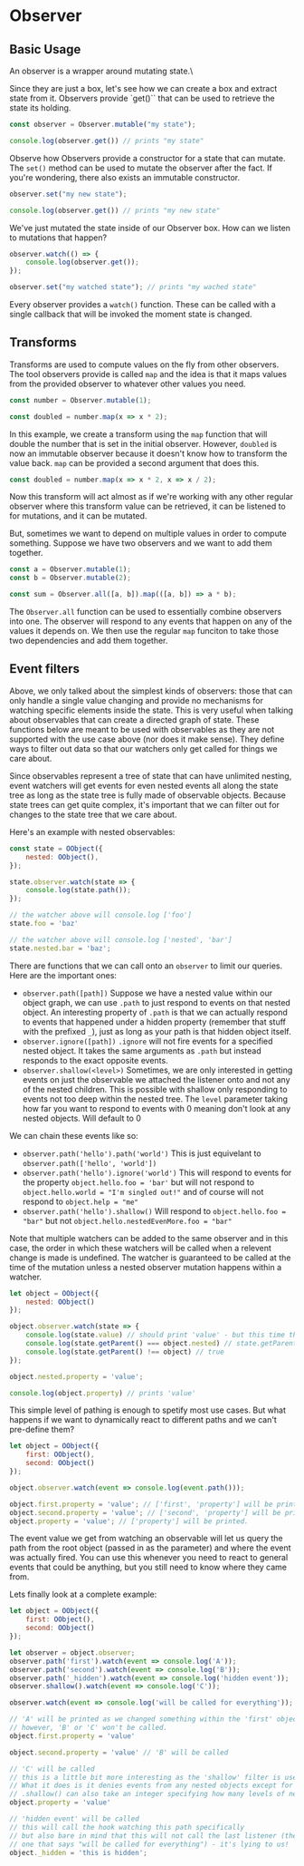 # Observer

## Basic Usage

An observer is a wrapper around mutating state.\

Since they are just a box, let's see how we can create a box and extract state from it. Observers provide `get()`` that can be used to retrieve the state its holding.

```js
const observer = Observer.mutable("my state");

console.log(observer.get()) // prints "my state"
```

Observe how Observers provide a constructor for a state that can mutate. The `set()` method can be used to mutate the observer after the fact. If you're wondering, there also exists an immutable constructor.

```js
observer.set("my new state");

console.log(observer.get()) // prints "my new state"
```

We've just mutated the state inside of our Observer box. How can we listen to mutations that happen?

```js
observer.watch(() => {
    console.log(observer.get());
});

observer.set("my watched state"); // prints "my wached state"
```

Every observer provides a `watch()` function. These can be called with a single callback that will be invoked the moment state is changed.

## Transforms
Transforms are used to compute values on the fly from other observers. The tool observers provide is called `map` and the idea is that it maps values from the provided observer to whatever other values you need.

```js
const number = Observer.mutable(1);

const doubled = number.map(x => x * 2);
```

In this example, we create a transform using the `map` function that will double the number that is set in the initial observer. However, `doubled` is now an immutable observer because it doesn't know how to transform the value back. `map` can be provided a second argument that does this.

```js
const doubled = number.map(x => x * 2, x => x / 2);
```
Now this transform will act almost as if we're working with any other regular observer where this transform value can be retrieved, it can be listened to for mutations, and it can be mutated.

But, sometimes we want to depend on multiple values in order to compute something. Suppose we have two observers and we want to add them together.

```js
const a = Observer.mutable(1);
const b = Observer.mutable(2);

const sum = Observer.all([a, b]).map(([a, b]) => a * b);
```

The `Observer.all` function can be used to essentially combine observers into one. The observer will respond to any events that happen on any of the values it depends on. We then use the regular `map` funciton to take those two dependencies and add them together.

## Event filters

Above, we only talked about the simplest kinds of observers: those that can only handle a single value changing and provide no mechanisms for watching specific elements inside the state. This is very useful when talking about observables that can create a directed graph of state. These functions below are meant to be used with observables as they are not supported with the use case above (nor does it make sense). They define ways to filter out data so that our watchers only get called for things we care about.

Since observables represent a tree of state that can have unlimited nesting, event watchers will get events for even nested events all along the state tree as long as the state tree is fully made of observable objects. Because state trees can get quite complex, it's important that we can filter out for changes to the state tree that we care about.

Here's an example with nested observables:
```js
const state = OObject({
	nested: OObject(),
});

state.observer.watch(state => {
	console.log(state.path());
});

// the watcher above will console.log ['foo']
state.foo = 'baz'

// the watcher above will console.log ['nested', 'bar']
state.nested.bar = 'baz';
```

There are functions that we can call onto an `observer` to limit our queries. Here are the important ones:
- `observer.path([path])`
   Suppose we have a nested value within our object graph, we can use `.path` to just respond to events on that nested object. An interesting property of `.path` is that we can actually respond to events that happened under a hidden property (remember that stuff with the prefixed `_`), just as long as your path is that hidden object itself.
- `observer.ignore([path])`
  `.ignore` will not fire events for a specified nested object. It takes the same arguments as `.path` but instead responds to the exact opposite events.
- `observer.shallow(<level>)`
  Sometimes, we are only interested in getting events on just the observable we attached the listener onto and not any of the nested children. This is possible with shallow only responding to events not too deep within the nested tree. The `level` parameter taking how far you want to respond to events with 0 meaning don't look at any nested objects. Will default to 0

We can chain these events like so:
 - `observer.path('hello').path('world')`
    This is just equivelant to `observer.path(['hello', 'world'])`
 - `observer.path('hello').ignore('world')`
   This will respond to events for the property `object.hello.foo = 'bar'` but will not respond to `object.hello.world = "I'm singled out!"` and of course will not respond to `object.help = "me"`
 - `observer.path('hello').shallow()`
   Will respond to `object.hello.foo = "bar"` but not `object.hello.nestedEvenMore.foo = "bar"`

Note that multiple watchers can be added to the same observer and in this case,
the order in which these watchers will be called when a relevent change is made
is undefined. The watcher is guaranteed to be called at the time of the mutation
unless a nested observer mutation happens within a watcher.

```jsx
let object = OObject({
    nested: OObject()
});

object.observer.watch(state => {
    console.log(state.value) // should print 'value' - but this time the event came from the nested object.
    console.log(state.getParent() === object.nested) // state.getParent() will give us the object that generated the event so this statement should be true.
    console.log(state.getParent() !== object) // true
});

object.nested.property = 'value';

console.log(object.property) // prints 'value'
```

This simple level of pathing is enough to spetify most use cases. But what happens if we want to dynamically react to different paths and we can't pre-define them?

```jsx
let object = OObject({
    first: OObject(),
    second: OObject()
});

object.observer.watch(event => console.log(event.path()));

object.first.property = 'value'; // ['first', 'property'] will be printed.
object.second.property = 'value'; // ['second', 'property'] will be printed.
object.property = 'value'; // ['property'] will be printed.
```

The event value we get from watching an observable will let us query the path from the root object (passed in as the parameter) and where the event was actually fired. You can use this whenever you need to react to general events that could be anything, but you still need to know where they came from.

Lets finally look at a complete example:
```jsx
let object = OObject({
    first: OObject(),
    second: OObject()
});

let observer = object.observer;
observer.path('first').watch(event => console.log('A'));
observer.path('second').watch(event => console.log('B'));
observer.path('_hidden').watch(event => console.log('hidden event'));
observer.shallow().watch(event => console.log('C'));

observer.watch(event => console.log('will be called for everything'));

// 'A' will be printed as we changed something within the 'first' object.
// however, 'B' or 'C' won't be called.
object.first.property = 'value'

object.second.property = 'value' // 'B' will be called

// 'C' will be called
// this is a little bit more interesting as the 'shallow' filter is used for this.
// What it does is it denies events from any nested objects except for anything that happens to the root.
// .shallow() can also take an integer specifying how many levels of nesting we want to capture.
object.property = 'value'

// 'hidden event' will be called
// this will call the hook watching this path specifically
// but also bare in mind that this will not call the last listener (the
// one that says "will be called for everything") - it's lying to us!
object._hidden = 'this is hidden';
```
